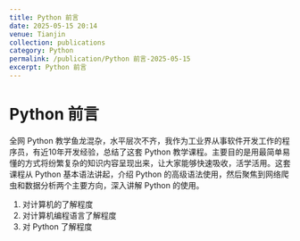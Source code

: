 ```yaml
---
title: Python 前言
date: 2025-05-15 20:14
venue: Tianjin
collection: publications
category: Python
permalink: /publication/Python 前言-2025-05-15
excerpt: Python 前言
---
```

# Python 前言
全网 Python 教学鱼龙混杂，水平层次不齐，我作为工业界从事软件开发工作的程序员，有近10年开发经验，总结了这套 Python 教学课程。主要目的是用最简单易懂的方式将纷繁复杂的知识内容呈现出来，让大家能够快速吸收，活学活用。这套课程从 Python 基本语法讲起，介绍 Python 的高级语法使用，然后聚焦到网络爬虫和数据分析两个主要方向，深入讲解 Python 的使用。

1. 对计算机的了解程度
2. 对计算机编程语言了解程度
3. 对 Python 了解程度
